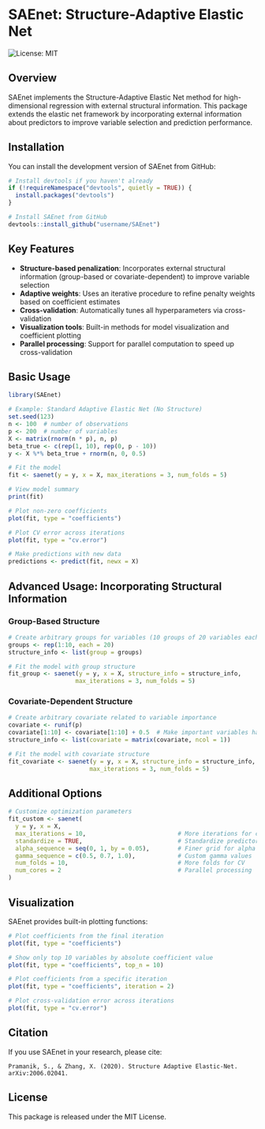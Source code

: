 # SAEnet: Structure-Adaptive Elastic Net

<img src="https://img.shields.io/badge/license-MIT-blue.svg" alt="License: MIT">

## Overview

SAEnet implements the Structure-Adaptive Elastic Net method for high-dimensional regression with external structural information. This package extends the elastic net framework by incorporating external information about predictors to improve variable selection and prediction performance.

## Installation

You can install the development version of SAEnet from GitHub:

```r
# Install devtools if you haven't already
if (!requireNamespace("devtools", quietly = TRUE)) {
  install.packages("devtools")
}

# Install SAEnet from GitHub
devtools::install_github("username/SAEnet")
```

## Key Features

- **Structure-based penalization**: Incorporates external structural information (group-based or covariate-dependent) to improve variable selection
- **Adaptive weights**: Uses an iterative procedure to refine penalty weights based on coefficient estimates
- **Cross-validation**: Automatically tunes all hyperparameters via cross-validation
- **Visualization tools**: Built-in methods for model visualization and coefficient plotting
- **Parallel processing**: Support for parallel computation to speed up cross-validation

## Basic Usage

```r
library(SAEnet)

# Example: Standard Adaptive Elastic Net (No Structure)
set.seed(123)
n <- 100  # number of observations
p <- 200  # number of variables
X <- matrix(rnorm(n * p), n, p)
beta_true <- c(rep(1, 10), rep(0, p - 10))
y <- X %*% beta_true + rnorm(n, 0, 0.5)

# Fit the model
fit <- saenet(y = y, x = X, max_iterations = 3, num_folds = 5)

# View model summary
print(fit)

# Plot non-zero coefficients
plot(fit, type = "coefficients")

# Plot CV error across iterations
plot(fit, type = "cv.error")

# Make predictions with new data
predictions <- predict(fit, newx = X)
```

## Advanced Usage: Incorporating Structural Information

### Group-Based Structure

```r
# Create arbitrary groups for variables (10 groups of 20 variables each)
groups <- rep(1:10, each = 20)
structure_info <- list(group = groups)

# Fit the model with group structure
fit_group <- saenet(y = y, x = X, structure_info = structure_info,
                   max_iterations = 3, num_folds = 5)
```

### Covariate-Dependent Structure

```r
# Create arbitrary covariate related to variable importance
covariate <- runif(p)
covariate[1:10] <- covariate[1:10] + 0.5  # Make important variables have higher values
structure_info <- list(covariate = matrix(covariate, ncol = 1))

# Fit the model with covariate structure
fit_covariate <- saenet(y = y, x = X, structure_info = structure_info,
                       max_iterations = 3, num_folds = 5)
```

## Additional Options

```r
# Customize optimization parameters
fit_custom <- saenet(
  y = y, x = X,
  max_iterations = 10,                          # More iterations for convergence
  standardize = TRUE,                           # Standardize predictors
  alpha_sequence = seq(0, 1, by = 0.05),        # Finer grid for alpha
  gamma_sequence = c(0.5, 0.7, 1.0),            # Custom gamma values
  num_folds = 10,                               # More folds for CV
  num_cores = 2                                 # Parallel processing
)
```

## Visualization

SAEnet provides built-in plotting functions:

```r
# Plot coefficients from the final iteration
plot(fit, type = "coefficients")

# Show only top 10 variables by absolute coefficient value
plot(fit, type = "coefficients", top_n = 10)

# Plot coefficients from a specific iteration
plot(fit, type = "coefficients", iteration = 2)

# Plot cross-validation error across iterations
plot(fit, type = "cv.error")
```

## Citation

If you use SAEnet in your research, please cite:

```
Pramanik, S., & Zhang, X. (2020). Structure Adaptive Elastic-Net. arXiv:2006.02041.
```

## License

This package is released under the MIT License.
